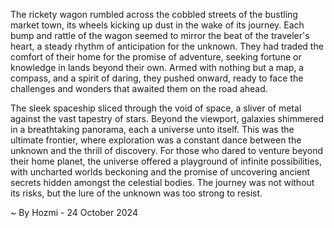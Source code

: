 
The rickety wagon rumbled across the cobbled streets of the bustling market town, its wheels kicking up dust in the wake of its journey. Each bump and rattle of the wagon seemed to mirror the beat of the traveler's heart, a steady rhythm of anticipation for the unknown. They had traded the comfort of their home for the promise of adventure, seeking fortune or knowledge in lands beyond their own. Armed with nothing but a map, a compass, and a spirit of daring, they pushed onward, ready to face the challenges and wonders that awaited them on the road ahead. 

The sleek spaceship sliced through the void of space, a sliver of metal against the vast tapestry of stars. Beyond the viewport, galaxies shimmered in a breathtaking panorama, each a universe unto itself. This was the ultimate frontier, where exploration was a constant dance between the unknown and the thrill of discovery. For those who dared to venture beyond their home planet, the universe offered a playground of infinite possibilities, with uncharted worlds beckoning and the promise of uncovering ancient secrets hidden amongst the celestial bodies. The journey was not without its risks, but the lure of the unknown was too strong to resist. 

~ By Hozmi - 24 October 2024

